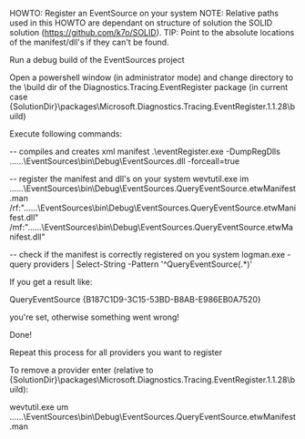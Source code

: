 ﻿HOWTO: Register an EventSource on your system
NOTE: Relative paths used in this HOWTO are dependant on structure of solution the SOLID solution (https://github.com/k7o/SOLID). TIP: Point to the absolute locations of the manifest/dll's if they can't be found.

Run a debug build of the EventSources project

Open a powershell window (in administrator mode) and change directory to the \build dir of the Diagnostics.Tracing.EventRegister package (in current case \{SolutionDir}\packages\Microsoft.Diagnostics.Tracing.EventRegister.1.1.28\build)

Execute following commands:

-- compiles and creates xml manifest
.\eventRegister.exe -DumpRegDlls ..\..\..\EventSources\bin\Debug\EventSources.dll -forceall=true

-- register the manifest and dll's on your system
wevtutil.exe im ..\..\..\EventSources\bin\Debug\EventSources.QueryEventSource.etwManifest.man /rf:"..\..\..\EventSources\bin\Debug\EventSources.QueryEventSource.etwManifest.dll" /mf:"..\..\..\EventSources\bin\Debug\EventSources.QueryEventSource.etwManifest.dll"

-- check if the manifest is correctly registered on you system
logman.exe -query providers | Select-String -Pattern '^QueryEventSource(.*)'

If you get a result like:

QueryEventSource                         {B187C1D9-3C15-53BD-B8AB-E986EB0A7520}

you're set, otherwise something went wrong!

Done!


Repeat this process for all providers you want to register


To remove a provider enter (relative to \{SolutionDir}\packages\Microsoft.Diagnostics.Tracing.EventRegister.1.1.28\build):

wevtutil.exe um ..\..\..\EventSources\bin\Debug\EventSources.QueryEventSource.etwManifest.man

